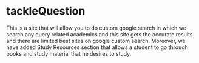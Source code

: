 # tackleQuestion

This is a site that will allow you to do custom google search in which we search any query related academics and this site gets the accurate results and there are limited best sites
on google custom search. 
Moreover, we have added Study Resources section that allows a student to go through books and study material that he desires to study.

